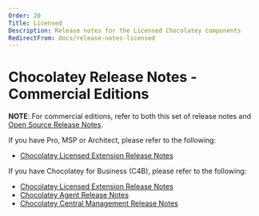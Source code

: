 ```yaml
---
Order: 20
Title: Licensed
Description: Release notes for the Licensed Chocolatey components
RedirectFrom: docs/release-notes-licensed
---
```


# Chocolatey Release Notes - Commercial Editions

**NOTE**: For commercial editions, refer to both this set of release notes and [Open Source Release Notes](./open-source).


If you have Pro, MSP or Architect, please refer to the following:

* [Chocolatey Licensed Extension Release Notes](../../licensed-extension/release-notes)

If you have Chocolatey for Business (C4B), please refer to the following:

* [Chocolatey Licensed Extension Release Notes](../../licensed-extension/release-notes)
* [Chocolatey Agent Release Notes](../../chocolatey-agent/release-notes)
* [Chocolatey Central Management Release Notes](../../central-management/release-notes)
